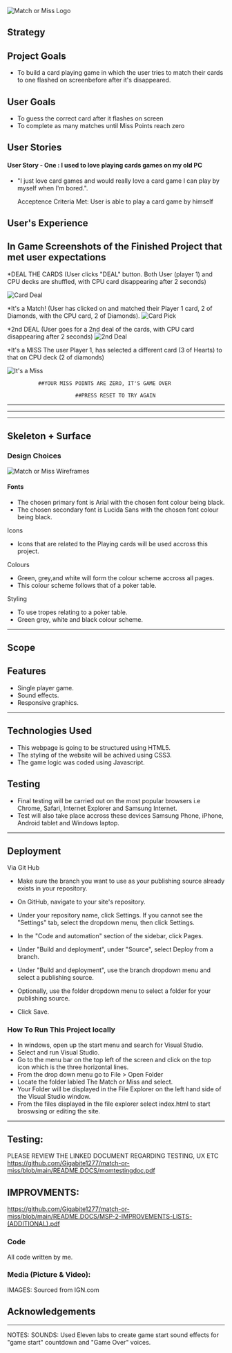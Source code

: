![Match or Miss Logo](https://github.com/Gigabite1277/match-or-miss/blob/main/assets/images/mombannernew700.png "Logo Title Text 1")

## Strategy
## Project Goals

  * To build a card playing game in which the user tries to match their cards to one flashed on screenbefore after it's disappeared.
  
## User Goals

  * To guess the correct card after it flashes on screen
  * To complete as many matches until Miss Points reach zero

  ## User Stories

#### User Story - One : I used to love playing cards games on my old PC

  * "I just love card games and would really love a card game I can play by myself when I'm bored.".

    Acceptence Criteria Met: 
User is able to play a card game by himself

##  User's Experience 
##  In Game Screenshots of the Finished Project that met user expectations

*DEAL THE CARDS (User clicks "DEAL" button. Both User (player 1) and CPU decks are shuffled, with CPU card disappearing after 2 seconds) 

![Card Deal](https://github.com/Gigabite1277/match-or-miss/blob/main/assets/images/momdeal.jpg "Picture of the games deal screen")


*It's a Match!  (User has clicked on and matched their Player 1 card, 2 of Diamonds, with the CPU card, 2 of Diamonds). 
![Card Pick](https://github.com/Gigabite1277/match-or-miss/blob/main/assets/images/mommatch.jpg "Picture of card being picked")


*2nd DEAL (User goes for a 2nd deal of the cards, with CPU card disappearing after 2 seconds) 
![2nd Deal ](https://github.com/Gigabite1277/match-or-miss/blob/main/assets/images/mom2ndeal.jpg "Picture of the games deal screen")

*It's a MISS  The user Player 1, has selected a different card (3 of Hearts) to that on CPU deck  (2 of diamonds)



![It's a Miss](https://github.com/Gigabite1277/match-or-miss/blob/main/assets/images/Missscreennew.png "Picture of the games miss screen")


              ##YOUR MISS POINTS ARE ZERO, IT'S GAME OVER  

                          ##PRESS RESET TO TRY AGAIN
---


---


---
##  Skeleton + Surface
### Design Choices

![Match or Miss Wireframes](https://github.com/Gigabite1277/match-or-miss/blob/main/README.DOCS/WireframesFinal.png  "Logo Title Text 1")

#### Fonts
  * The chosen primary font is Arial with the chosen font colour being black.
  * The chosen secondary font is Lucida Sans with the chosen font colour being black.

Icons

  * Icons that are related to the Playing cards will be used accross this project.
  

Colours
  * Green, grey,and white will form the colour scheme accross all pages.
  * This colour scheme follows that of a poker table.


Styling

  * To use tropes relating to a poker table.
  * Green grey, white and black colour scheme.



---
## Scope
## Features
  * Single player game.
  * Sound effects.
  * Responsive graphics.

---
## Technologies Used
  * This webpage is going to be structured using HTML5.
  * The styling of the website will be achived using CSS3.
  * The game logic was coded using Javascript.

## Testing 
  * Final testing will be carried out on the most popular browsers i.e Chrome, Safari, Internet Explorer and Samsung Internet.
  * Test will also take place accross these devices Samsung Phone, iPhone, Android tablet and Windows laptop.
    


---
## Deployment
Via Git Hub

* Make sure the branch you want to use as your publishing source already exists in your repository.

* On GitHub, navigate to your site's repository.

* Under your repository name, click  Settings. If you cannot see the "Settings" tab, select the  dropdown menu, then click Settings.

* In the "Code and automation" section of the sidebar, click  Pages.

* Under "Build and deployment", under "Source", select Deploy from a branch.

* Under "Build and deployment", use the branch dropdown menu and select a publishing source.

* Optionally, use the folder dropdown menu to select a folder for your publishing source.

*  Click Save.



### How To Run This Project locally

 * In windows, open up the start menu and search for Visual Studio.
 * Select and run Visual Studio.
 * Go to the menu bar on the top left of the screen and click on the top icon which is the three horizontal lines.
 * From the drop down menu go to File > Open Folder 
 * Locate the folder labled The Match or Miss and select.
 * Your Folder will be displayed in the File Explorer on the left hand side of the Visual Studio window.
 * From the files displayed in the file explorer select index.html to start broswsing or editing the site.   



---

## Testing:
PLEASE REVIEW THE LINKED DOCUMENT REGARDING TESTING, UX ETC
https://github.com/Gigabite1277/match-or-miss/blob/main/README.DOCS/momtestingdoc.pdf

## IMPROVMENTS:
https://github.com/Gigabite1277/match-or-miss/blob/main/README.DOCS/MSP-2-IMPROVEMENTS-LISTS-(ADDITIONAL).pdf

### Code
All code written by me.

### Media (Picture & Video):
IMAGES: Sourced from IGN.com

## Acknowledgements

---
NOTES:
SOUNDS: Used Eleven labs to create game start sound effects for  "game start" countdown and "Game Over" voices.
